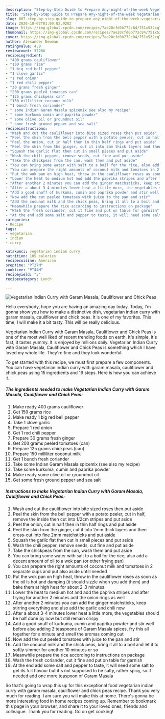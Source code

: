 ```yaml
---
description: "Step-by-Step Guide to Prepare Any-night-of-the-week Vegetarian Indian Curry with Garam Masala, Cauliflower and Chick Peas"
title: "Step-by-Step Guide to Prepare Any-night-of-the-week Vegetarian Indian Curry with Garam Masala, Cauliflower and Chick Peas"
slug: 807-step-by-step-guide-to-prepare-any-night-of-the-week-vegetarian-indian-curry-with-garam-masala-cauliflower-and-chick-peas
date: 2020-10-02T01:00:02.920Z
image: https://img-global.cpcdn.com/recipes/7ae20cfd0b772c84/751x532cq70/vegetarian-indian-curry-with-garam-masala-cauliflower-and-chick-peas-recipe-main-photo.jpg
thumbnail: https://img-global.cpcdn.com/recipes/7ae20cfd0b772c84/751x532cq70/vegetarian-indian-curry-with-garam-masala-cauliflower-and-chick-peas-recipe-main-photo.jpg
cover: https://img-global.cpcdn.com/recipes/7ae20cfd0b772c84/751x532cq70/vegetarian-indian-curry-with-garam-masala-cauliflower-and-chick-peas-recipe-main-photo.jpg
author: Alexander Newman
ratingvalue: 4.8
reviewcount: 37280
recipeingredient:
- "400 grams cauliflower"
- "150 grams rice"
- "1 big red bell pepper"
- "1 clove garlic"
- "1 red onion"
- "1 red chili pepper"
- "30 grams fresh ginger"
- "200 grams peeled tomatoes can"
- "125 grams chickpeas can"
- "150 milliliter coconut milk"
- "1 bunch fresh coriander"
- " some Indian Garam Masala spicemix see also my recipe"
- " some kurkuma cumin and paprika powder"
- " some olive oil or groundnut oil"
- " some fresh ground pepper and sea salt"
recipeinstructions:
- "Wash and cut the cauliflower into bite sized roses then put aside"
- "Peel the skin from the bell pepper with a potato peeler, cut in half, remove the inside then cut into 1/2cm stripes and put aside"
- "Peel the onion, cut in half then in thin half rings and put aside"
- "Peel the skin from the ginger, cut it into 2mm thick layers and then cross-cut into fine 2mm matchsticks and put aside"
- "Squash the garlic flat then cut in small pieces and put aside"
- "Wash the chili pepper, remove seeds, cut fine and put aside"
- "Take the chickpeas from the can, wash them and put aside"
- "You can bring some water with salt to a boil for the rice, also add a decent amount of oil to a wok pan (or other frying pan)"
- "You can prepare the right amounts of coconut milk and tomatoes in 2 separate cups and put also aside untill needed"
- "Put the wok pan on high heat, throw in the cauliflower roses as soon as the oil is hot and damping (it should sizzle when you add them) and bake them at high heat for about 2-3 minutes"
- "Lower the heat to medium hot and add the paprika stripes and after frying for another 2 minutes add the onion rings as well"
- "After another 2 minutes you can add the ginger matchsticks, keep stirring everything and also add the garlic and chili now"
- "After a about 3-4 minutes lower heat a little more, the vegetables should be half done by now but still remain crispy"
- "Add a good snuff of kurkuma, cumin and paprika powder and stir well before also adding 2 teaspoons of Garam Masala spices, fry this all together for a minute and smell the aromas coming out"
- "Now add the cut peeled tomatoes with juice to the pan and stir"
- "Add the cocunut milk and the chick peas, bring it all to a boil and let it to softly simmer for another 10 minutes or so"
- "Meanwhile prepare the rice according to instructions on package"
- "Wash the fresh coriander, cut it fine and put on table for garnish"
- "At the end add some salt and pepper to taste, it will need some salt to get its full flavour but it&#39;s not supposed to be salty, rather spicy, so if needed add one more teaspoon of Garam Masala"
categories:
- Recipe
tags:
- vegetarian
- indian
- curry

katakunci: vegetarian indian curry 
nutrition: 105 calories
recipecuisine: American
preptime: "PT27M"
cooktime: "PT44M"
recipeyield: "3"
recipecategory: Lunch

---
```



![Vegetarian Indian Curry with Garam Masala, Cauliflower and Chick Peas](https://img-global.cpcdn.com/recipes/7ae20cfd0b772c84/751x532cq70/vegetarian-indian-curry-with-garam-masala-cauliflower-and-chick-peas-recipe-main-photo.jpg)

Hello everybody, hope you are having an amazing day today. Today, I'm gonna show you how to make a distinctive dish, vegetarian indian curry with garam masala, cauliflower and chick peas. It is one of my favorites. This time, I will make it a bit tasty. This will be really delicious.

Vegetarian Indian Curry with Garam Masala, Cauliflower and Chick Peas is one of the most well liked of recent trending foods on earth. It's simple, it's fast, it tastes yummy. It is enjoyed by millions daily. Vegetarian Indian Curry with Garam Masala, Cauliflower and Chick Peas is something which I have loved my whole life. They're fine and they look wonderful.




To get started with this recipe, we must first prepare a few components. You can have vegetarian indian curry with garam masala, cauliflower and chick peas using 15 ingredients and 19 steps. Here is how you can achieve it.

<!--inarticleads1-->

##### The ingredients needed to make Vegetarian Indian Curry with Garam Masala, Cauliflower and Chick Peas:

1. Make ready 400 grams cauliflower
1. Get 150 grams rice
1. Make ready 1 big red bell pepper
1. Take 1 clove garlic
1. Prepare 1 red onion
1. Get 1 red chili pepper
1. Prepare 30 grams fresh ginger
1. Get 200 grams peeled tomatoes (can)
1. Prepare 125 grams chickpeas (can)
1. Prepare 150 milliliter coconut milk
1. Get 1 bunch fresh coriander
1. Take  some Indian Garam Masala spicemix (see also my recipe)
1. Take  some kurkuma, cumin and paprika powder
1. Make ready  some olive oil or groundnut oil
1. Get  some fresh ground pepper and sea salt




<!--inarticleads2-->

##### Instructions to make Vegetarian Indian Curry with Garam Masala, Cauliflower and Chick Peas:

1. Wash and cut the cauliflower into bite sized roses then put aside
1. Peel the skin from the bell pepper with a potato peeler, cut in half, remove the inside then cut into 1/2cm stripes and put aside
1. Peel the onion, cut in half then in thin half rings and put aside
1. Peel the skin from the ginger, cut it into 2mm thick layers and then cross-cut into fine 2mm matchsticks and put aside
1. Squash the garlic flat then cut in small pieces and put aside
1. Wash the chili pepper, remove seeds, cut fine and put aside
1. Take the chickpeas from the can, wash them and put aside
1. You can bring some water with salt to a boil for the rice, also add a decent amount of oil to a wok pan (or other frying pan)
1. You can prepare the right amounts of coconut milk and tomatoes in 2 separate cups and put also aside untill needed
1. Put the wok pan on high heat, throw in the cauliflower roses as soon as the oil is hot and damping (it should sizzle when you add them) and bake them at high heat for about 2-3 minutes
1. Lower the heat to medium hot and add the paprika stripes and after frying for another 2 minutes add the onion rings as well
1. After another 2 minutes you can add the ginger matchsticks, keep stirring everything and also add the garlic and chili now
1. After a about 3-4 minutes lower heat a little more, the vegetables should be half done by now but still remain crispy
1. Add a good snuff of kurkuma, cumin and paprika powder and stir well before also adding 2 teaspoons of Garam Masala spices, fry this all together for a minute and smell the aromas coming out
1. Now add the cut peeled tomatoes with juice to the pan and stir
1. Add the cocunut milk and the chick peas, bring it all to a boil and let it to softly simmer for another 10 minutes or so
1. Meanwhile prepare the rice according to instructions on package
1. Wash the fresh coriander, cut it fine and put on table for garnish
1. At the end add some salt and pepper to taste, it will need some salt to get its full flavour but it&#39;s not supposed to be salty, rather spicy, so if needed add one more teaspoon of Garam Masala




So that's going to wrap this up for this exceptional food vegetarian indian curry with garam masala, cauliflower and chick peas recipe. Thank you very much for reading. I am sure you will make this at home. There's gonna be more interesting food in home recipes coming up. Remember to bookmark this page in your browser, and share it to your loved ones, friends and colleague. Thank you for reading. Go on get cooking!
